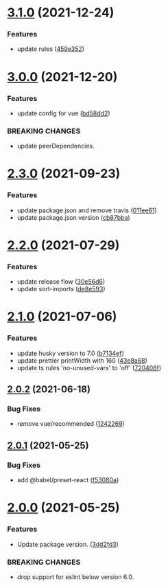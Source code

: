 # [3.1.0](https://github.com/fatesigner/eslint-config/compare/v3.0.0...v3.1.0) (2021-12-24)


### Features

* update rules ([459e352](https://github.com/fatesigner/eslint-config/commit/459e352be0ba084da1e990442a1cf4246ce074e4))

# [3.0.0](https://github.com/fatesigner/eslint-config/compare/v2.3.0...v3.0.0) (2021-12-20)


### Features

* update config for vue ([bd58dd2](https://github.com/fatesigner/eslint-config/commit/bd58dd28d047b19668077c3e2b788eda0115afe2))


### BREAKING CHANGES

* update peerDependencies.

# [2.3.0](https://github.com/fatesigner/eslint-config/compare/v2.2.0...v2.3.0) (2021-09-23)


### Features

* update package.json and remove travis ([011ee61](https://github.com/fatesigner/eslint-config/commit/011ee6171ecd05b634ebeaaad73a9dd0875b0a7d))
* update package.json version ([cb87bba](https://github.com/fatesigner/eslint-config/commit/cb87bba907e24ef162b96b29794beaca10fb7140))

# [2.2.0](https://github.com/fatesigner/eslint-config/compare/v2.1.0...v2.2.0) (2021-07-29)


### Features

* update release flow ([30e56d6](https://github.com/fatesigner/eslint-config/commit/30e56d6ff6b75a5b33b35c54a27e4548d33fe1c5))
* update sort-imports ([de8e593](https://github.com/fatesigner/eslint-config/commit/de8e5933fdfca5df1087ed476f7c99bbe493362e))

# [2.1.0](https://github.com/fatesigner/eslint-config/compare/v2.0.2...v2.1.0) (2021-07-06)


### Features

* update husky version to 7.0 ([b7134ef](https://github.com/fatesigner/eslint-config/commit/b7134ef1f34ba37dd716e0047e222260e8473eb0))
* update prettier printWidth with 160 ([43e8a68](https://github.com/fatesigner/eslint-config/commit/43e8a6890779798617467194e450040039d3f45c))
* update ts rules 'no-unused-vars' to 'off' ([720408f](https://github.com/fatesigner/eslint-config/commit/720408f9cc5618cfc6e1c74d922944a5a27694b5))

## [2.0.2](https://github.com/fatesigner/eslint-config/compare/v2.0.1...v2.0.2) (2021-06-18)


### Bug Fixes

* remove vue/recommended ([1242269](https://github.com/fatesigner/eslint-config/commit/124226900ed5f945be12faa485ab74a5b916a49b))

## [2.0.1](https://github.com/fatesigner/eslint-config/compare/v2.0.0...v2.0.1) (2021-05-25)


### Bug Fixes

* add @babel/preset-react ([f53080a](https://github.com/fatesigner/eslint-config/commit/f53080a67e29a3d3094771a21e2ac7c5556e7e0f))

# [2.0.0](https://github.com/fatesigner/eslint-config/compare/v1.5.0...v2.0.0) (2021-05-25)


### Features

* Update package version. ([3dd2fd3](https://github.com/fatesigner/eslint-config/commit/3dd2fd318c41b5c3010fdcfa9aaf116c855f98fb))


### BREAKING CHANGES

* drop support for eslint below version 6.0.
